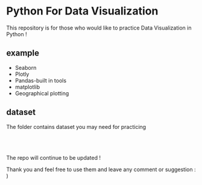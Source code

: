 # Python For Data Visualization

This repository is for those who would like to practice Data Visualization in Python !

## example
* Seaborn
* Plotly
* Pandas-built in tools
* matplotlib
* Geographical plotting

## dataset
The folder contains dataset you may need for practicing


<br />
<br />
<br />
The repo will continue to be updated !<br />

Thank you and feel free to use them and leave any comment or suggestion : )

